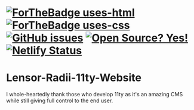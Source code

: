 # [![ForTheBadge uses-html](http://ForTheBadge.com/images/badges/uses-html.svg)](http://ForTheBadge.com) [![ForTheBadge uses-css](http://ForTheBadge.com/images/badges/uses-css.svg)](http://ForTheBadge.com) [![GitHub issues](https://img.shields.io/github/issues/Naereen/StrapDown.js.svg)](https://github.com/LensPlaysGames/Lensor-Radii-11ty-Website/issues/) [![Open Source? Yes!](https://badgen.net/badge/Open%20Source%20%3F/Yes%21/blue?icon=github)](https://github.com/Naereen/badges/) [![Netlify Status](https://api.netlify.com/api/v1/badges/2db19c3c-3bb1-4eb5-bb7a-fd4fedeb758b/deploy-status)](https://app.netlify.com/sites/lensor-radii-11ty/deploys)

# Lensor-Radii-11ty-Website 

I whole-heartedly thank those who develop 11ty as it's an amazing CMS while still giving full control to the end user.

